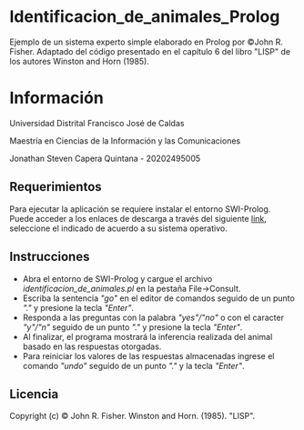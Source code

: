 # Identificacion_de_animales_Prolog
Ejemplo de un sistema experto simple elaborado en Prolog por ©John R. Fisher. Adaptado del código presentado en el capítulo 6 del libro "LISP" de los autores Winston and Horn (1985).

# Información

Universidad Distrital Francisco José de Caldas

Maestría en Ciencias de la Información y las Comunicaciones

Jonathan Steven Capera Quintana - 20202495005

## Requerimientos

Para ejecutar la aplicación se requiere instalar el entorno SWI-Prolog. Puede acceder a los enlaces de descarga a través del siguiente [link](https://www.swi-prolog.org/download/stable), seleccione el indicado de acuerdo a su sistema operativo.


## Instrucciones
* Abra el entorno de SWI-Prolog y cargue el archivo *identificacion_de_animales.pl* en la pestaña File->Consult.
* Escriba la sentencia *"go"* en el editor de comandos seguido de un punto *"."* y presione la tecla *"Enter"*.
* Responda a las preguntas con la palabra *"yes"/"no"* o con el caracter *"y"/"n"* seguido de un punto *"."* y presione la tecla *"Enter"*.
* Al finalizar, el programa mostrará la inferencia realizada del animal basado en las respuestas otorgadas.
* Para reiniciar los valores de las respuestas almacenadas ingrese el comando *"undo"* seguido de un punto *"."* y la tecla *"Enter"*.

## Licencia

Copyright (c) © John R. Fisher. 
Winston and Horn. (1985). "LISP".

